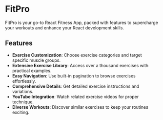 # FitPro

FitPro is your go-to React Fitness App, packed with features to supercharge your workouts and enhance your React development skills.

## Features

- **Exercise Customization**: Choose exercise categories and target specific muscle groups.
- **Extensive Exercise Library**: Access over a thousand exercises with practical examples.
- **Easy Navigation**: Use built-in pagination to browse exercises effortlessly.
- **Comprehensive Details**: Get detailed exercise instructions and variations.
- **YouTube Integration**: Watch related exercise videos for proper technique.
- **Diverse Workouts**: Discover similar exercises to keep your routines exciting.

